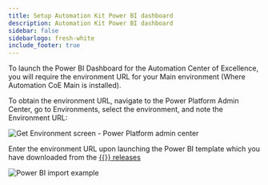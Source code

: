 ```yaml
---
title: Setup Automation Kit Power BI dashboard
description: Automation Kit Power BI dashboard
sidebar: false
sidebarlogo: fresh-white
include_footer: true
---
```


To launch the Power BI Dashboard for the Automation Center of Excellence, you will require the environment URL for your Main environment (Where Automation CoE Main is installed).

To obtain the environment URL, navigate to the Power Platform Admin Center, go to Environments, select the environment, and note the Environment URL:

![Get Environment screen - Power Platform admin center](/images/get-environment.png)

Enter the environment URL upon launching the Power BI template which you have downloaded from the [{{<product-name>}} releases](https://github.com/microsoft/powercat-automation-kit/releases)

![Power BI import example](/images/power-bi-import.png)
